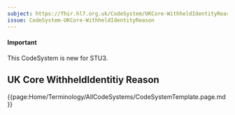 ```yaml
---
subject: https://fhir.hl7.org.uk/CodeSystem/UKCore-WithheldIdentityReason
issue: CodeSystem-UKCore-WithheldIdentityReason
---
```

<div id="newAsset" markdown="span" class="alert alert-success" role="alert"><h4><i class="fa fa-star"></i> Important</h4> This CodeSystem is new for STU3. 
<h2> UK Core WithheldIdentitiy Reason </h2>



{{page:Home/Terminology/AllCodeSystems/CodeSystemTemplate.page.md}}
</div>